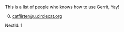 This is a list of people who knows how to use Gerrit, Yay!

0. catflirter@u.circlecat.org

NextId: 1